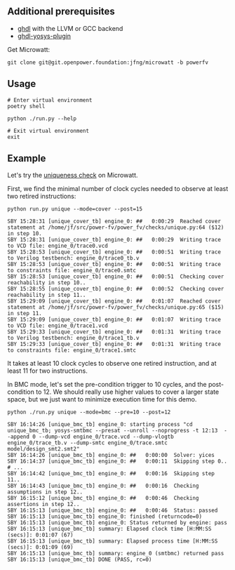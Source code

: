 ## Additional prerequisites

- [ghdl](https://github.com/ghdl/ghdl) with the LLVM or GCC backend
- [ghdl-yosys-plugin](https://github.com/ghdl/ghdl-yosys-plugin)


Get Microwatt:

```
git clone git@git.openpower.foundation:jfng/microwatt -b powerfv
```

## Usage

```
# Enter virtual environment
poetry shell

python ./run.py --help

# Exit virtual environment
exit
```

## Example

Let's try the [uniqueness check](https://git.openpower.foundation/cores/power-fv/src/branch/main/power_fv/checks/unique.py) on Microwatt.

First, we find the minimal number of clock cycles needed to observe at least two retired instructions:

```
python run.py unique --mode=cover --post=15
```
```
SBY 15:28:31 [unique_cover_tb] engine_0: ##   0:00:29  Reached cover statement at /home/jf/src/power-fv/power_fv/checks/unique.py:64 ($12) in step 10.
SBY 15:28:31 [unique_cover_tb] engine_0: ##   0:00:29  Writing trace to VCD file: engine_0/trace0.vcd
SBY 15:28:53 [unique_cover_tb] engine_0: ##   0:00:51  Writing trace to Verilog testbench: engine_0/trace0_tb.v
SBY 15:28:53 [unique_cover_tb] engine_0: ##   0:00:51  Writing trace to constraints file: engine_0/trace0.smtc
SBY 15:28:53 [unique_cover_tb] engine_0: ##   0:00:51  Checking cover reachability in step 10..
SBY 15:28:55 [unique_cover_tb] engine_0: ##   0:00:52  Checking cover reachability in step 11..
SBY 15:29:09 [unique_cover_tb] engine_0: ##   0:01:07  Reached cover statement at /home/jf/src/power-fv/power_fv/checks/unique.py:65 ($15) in step 11.
SBY 15:29:09 [unique_cover_tb] engine_0: ##   0:01:07  Writing trace to VCD file: engine_0/trace1.vcd
SBY 15:29:33 [unique_cover_tb] engine_0: ##   0:01:31  Writing trace to Verilog testbench: engine_0/trace1_tb.v
SBY 15:29:33 [unique_cover_tb] engine_0: ##   0:01:31  Writing trace to constraints file: engine_0/trace1.smtc
```

It takes at least 10 clock cycles to observe one retired instruction, and at least 11 for two instructions.

In BMC mode, let's set the pre-condition trigger to 10 cycles, and the post-condition to 12. We should really use higher values to cover a larger state space, but we just want to minimize execution time for this demo.

```
python ./run.py unique --mode=bmc --pre=10 --post=12
```
```
SBY 16:14:26 [unique_bmc_tb] engine_0: starting process "cd unique_bmc_tb; yosys-smtbmc --presat --unroll --noprogress -t 12:13  --append 0 --dump-vcd engine_0/trace.vcd --dump-vlogtb engine_0/trace_tb.v --dump-smtc engine_0/trace.smtc model/design_smt2.smt2"
SBY 16:14:26 [unique_bmc_tb] engine_0: ##   0:00:00  Solver: yices
SBY 16:14:37 [unique_bmc_tb] engine_0: ##   0:00:11  Skipping step 0..
# ...
SBY 16:14:42 [unique_bmc_tb] engine_0: ##   0:00:16  Skipping step 11..
SBY 16:14:43 [unique_bmc_tb] engine_0: ##   0:00:16  Checking assumptions in step 12..
SBY 16:15:12 [unique_bmc_tb] engine_0: ##   0:00:46  Checking assertions in step 12..
SBY 16:15:13 [unique_bmc_tb] engine_0: ##   0:00:46  Status: passed
SBY 16:15:13 [unique_bmc_tb] engine_0: finished (returncode=0)
SBY 16:15:13 [unique_bmc_tb] engine_0: Status returned by engine: pass
SBY 16:15:13 [unique_bmc_tb] summary: Elapsed clock time [H:MM:SS (secs)]: 0:01:07 (67)
SBY 16:15:13 [unique_bmc_tb] summary: Elapsed process time [H:MM:SS (secs)]: 0:01:09 (69)
SBY 16:15:13 [unique_bmc_tb] summary: engine_0 (smtbmc) returned pass
SBY 16:15:13 [unique_bmc_tb] DONE (PASS, rc=0)
```
